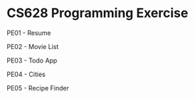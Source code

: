 # CS628 Programming Exercise

PE01 - Resume

PE02 - Movie List

PE03 - Todo App

PE04 - Cities

PE05 - Recipe Finder
